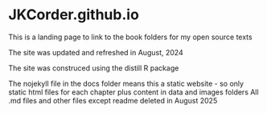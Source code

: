 # JKCorder.github.io

This is a landing page to link to the book folders for my open source texts

The site was updated and refreshed in August, 2024

The site was construced using the distill R package

The nojekyll file in the docs folder means this a static website - so only static html files for each chapter plus content in data and images folders
All .md files and other files except readme deleted in August 2025




